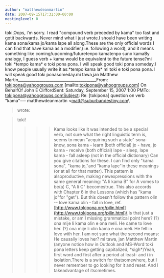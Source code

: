 ```yaml
---
author: "matthewdeanmartin"
date: 2007-09-15T17:31:00+00:00
nestinglevel: 0
---
```

toki,Oops, I’m sorry. I read "compound verb preceded by kama" too fast and gotit backwards. Never mind what I just wrote.I should have been writing kama sona/kama jo/kama lape all along.These are the only official words I can find that have kama as a modifier,(i.e. following a word), and it means something like coming/upcoming/futuretenpo kamatenpo suno kamaBy analogy, I guess verb + kama would be equivalent to the future tense?mi toki \*tempo kama\* e toki pona pona. I will speak good toki pona someday.I know people usually write it as:\*tempo kama la\* mi toki e toki pona pona. I will speak good toki ponasomeday.mi tawa,jan Matthew Martin\_\_\_\_\_\_\_\_\_\_\_\_\_\_\_\_\_\_\_\_\_\_\_\_\_\_\_\_\_\_\_\_\_\_\_\_\_\_\_\_From: [tokipona@yahoogroups.com](mailto://tokipona@yahoogroups.com) \[mailto:[tokipona@yahoogroups.com](mailto://tokipona@yahoogroups.com)\] On BehalfOf John E CliffordSent: Saturday, September 15, 2007 1:00 PMTo: [tokipona@yahoogroups.comSubject](mailto://tokipona@yahoogroups.comSubject): Re: \[tokipona\] question on verb "kama"---
 matthewdeanmartin <[matt@suburbandestiny.com](mailto://matt@suburbandestiny.com)\
> wrote:

> toki!
>>>> Kama looks like it was intended to be a special verb, not sure what the
> right linguistic term is, seems to mean "acquiring such a state"
>> sona- know, sona kama - learn (both official)
>> jo - have, jo kama - receive (both official)
>> lape - sleep, lape kama - fall asleep (not in the official dictionary)
>Can you give citations for these. I can find only "kama sona", "kama jo,"and "kama lape"in these meanings (or at all for that matter). This pattern is alsoproductive, making newexpressions with the same general meaning: "A li kama B" for A vomes to be(a) C, "A li C" becomestrue. This also accords with Chapter 6 in the Lessons (which has "kama jo"for "get").
>> But this doesn't follow the pattern
>> olin --
 love
>> kama olin - fall in love, ref. [http://www.tokipona.org/pilin.html](http://www.tokipona.org/pilin.html)\
>>>> Is that just a mistake, or am I missing grammatical point here?
>> (?) ona mije li kama olin e ona meli. He came to love her.
>> (?) ona mije li olin kama e ona meli. He fell in love with her.
>I am not sure what the second means: He causally loves her?
>> mi tawa,
>>>> jan Matthew Martin
>>>> (anyone notice how in Outlook and MS-Word toki pona letters keep getting
> capitalized, \*sigh\*)Yeah, first word and first after a period at least- and i in isolation.There is a switch for thatsomewhere, but I never remember to go looking for it and reset. And I takeadvantage of itsometimes.
>>>>>>>